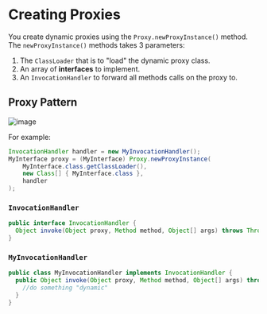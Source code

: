 # Creating Proxies
You create dynamic proxies using the `Proxy.newProxyInstance()` method. The `newProxyInstance()` methods takes 3 parameters:

1. The `ClassLoader` that is to "load" the dynamic proxy class.
2. An array of **interfaces** to implement.
3. An `InvocationHandler` to forward all methods calls on the proxy to.

## Proxy Pattern
![image](https://user-images.githubusercontent.com/5623994/52524680-bdddd500-2c6d-11e9-8ee7-3af61b3647d4.png)

For example:
```java
InvocationHandler handler = new MyInvocationHandler();
MyInterface proxy = (MyInterface) Proxy.newProxyInstance(
	MyInterface.class.getClassLoader(),
	new Class[] { MyInterface.class },
	handler
);
```

### `InvocationHandler`
```java
public interface InvocationHandler {
  Object invoke(Object proxy, Method method, Object[] args) throws Throwable;
}
```

### `MyInvocationHandler`
```java
public class MyInvocationHandler implements InvocationHandler {
  public Object invoke(Object proxy, Method method, Object[] args) throws Throwable {
    //do something "dynamic"
  }
}
```
